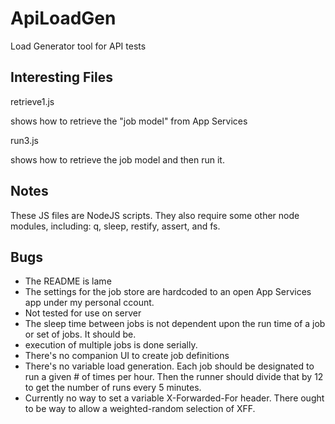ApiLoadGen
==========

Load Generator tool for API tests


Interesting Files
----------------------

retrieve1.js

shows how to retrieve the "job model" from App Services


run3.js

shows how to retrieve the job model and then run it.



Notes
----------------------

These JS files are NodeJS scripts.  They also require some other
node modules, including: q, sleep, restify, assert, and fs.


Bugs
----------------------

- The README is lame
- The settings for the job store are hardcoded to an open App Services app under my personal ccount.
- Not tested for use on server
- The sleep time between jobs is not dependent upon the run time of a job or set of jobs. It should be.
- execution of multiple jobs is done serially.
- There's no companion UI to create job definitions
- There's no variable load generation. Each job should be designated to run a given # of times per hour. Then the runner should divide that by 12 to get the number of runs every 5 minutes.
- Currently no way to set a variable X-Forwarded-For header.  There ought to be  way to allow a weighted-random selection of XFF.
